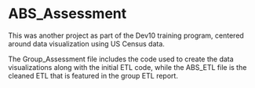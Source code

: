 # ABS_Assessment
This was another project as part of the Dev10 training program, centered around data visualization using US Census data.

The Group_Assessment file includes the code used to create the data visualizations along with the initial ETL code, while the ABS_ETL file is the cleaned ETL that is featured in the group ETL report.
